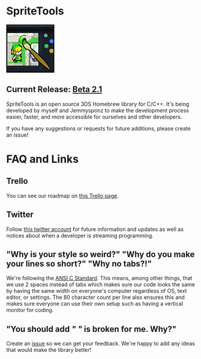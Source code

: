 # SpriteTools
![Icon](https://raw.githubusercontent.com/BtheDestroyer/SpriteTools/master/icon.128.png "SpriteTools icon")

## Current Release: [Beta 2.1](https://github.com/BtheDestroyer/SpriteTools/releases/tag/β2.1)

SpriteTools is an open source 3DS Homebrew library for C/C++. It's being developed by myself and Jemmysponz to make the development process easier, faster, and more accessible for ourselves and other developers.

If you have any suggestions or requests for future additions, please create an issue!

# FAQ and Links

## Trello

You can see our roadmap on [this Trello page](https://trello.com/b/Lbktl12Q/sprite-tools).

## Twitter

Follow [this twitter account](https://twitter.com/SpriteToolsHB) for future information and updates as well as notices about when a developer is streaming programming.

## "Why is your style so weird?" "Why do you make your lines so short?" "Why no tabs?!"

We're following the [ANSI C Standard](en.wikipedia.org/wiki/ANSI_C). This means, among other things, that we use 2 spaces instead of tabs which makes sure our code looks the same by having the same width on everyone's computer regardless of OS, text editor, or settings. The 80 character count per line also ensures this and makes sure everyone can use their own setup such as having a vertical monitor for coding.

## "You should add _____" "_____ is broken for me. Why?"

Create an [issue](https://github.com/bthedestroyer/SpriteTools/issues) so we can
get your feedback. We're happy to add any ideas that would make the library
better!
